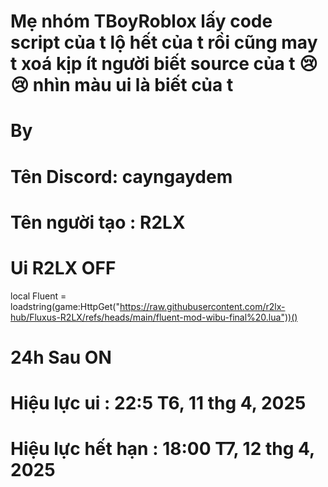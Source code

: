 # Mẹ nhóm TBoyRoblox lấy code script của t  lộ hết của t rồi cũng may t xoá kịp ít người biết source của t 😢😢 nhìn màu ui là biết của t
# By 
# Tên Discord: cayngaydem
# Tên người tạo : R2LX

# Ui R2LX OFF

local Fluent = loadstring(game:HttpGet("https://raw.githubusercontent.com/r2lx-hub/Fluxus-R2LX/refs/heads/main/fluent-mod-wibu-final%20.lua"))()

# 24h Sau ON
# Hiệu lực ui : 22:5 T6, 11 thg 4, 2025
# Hiệu lực hết hạn : 18:00 T7, 12 thg 4, 2025
